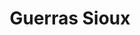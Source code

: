 ﻿---
title: "Guerras Sioux"
permalink: periodes_827.html
layout: periode
dataInici: 1854
dataFi: 1891
sidebar: periodes
pares:
  - id: 471
    title: "Época Victoriana"
    dataInici: "(1837)"
    dataFi: "(1901)"

fills:
  - id: 828
    title: "Guerra de Nube Roja"
    dataInici: "(1866)"
    dataFi: "(1868)"

jocsPrincipals:
jocsEscenaris:
jocsEpoca:
jocsEpocaEscenaris:
---
